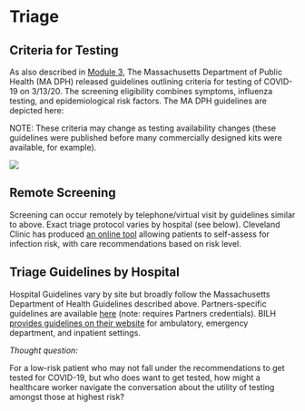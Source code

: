 # Triage

## Criteria for Testing

As also described in [Module 3](https://docs.google.com/document/d/1H8CifsQN01rCvN7JkeuX0YmxCC7BKxsF9JpC-j9HV0o/edit#), The Massachusetts Department of Public Health \(MA DPH\) released guidelines outlining criteria for testing of COVID-19 on 3/13/20. The screening eligibility combines symptoms, influenza testing, and epidemiological risk factors. The MA DPH guidelines are depicted here: 

NOTE: These criteria may change as testing availability changes \(these guidelines were published before many commercially designed kits were available, for example\). 

![](https://lh4.googleusercontent.com/ahb9_SXfvjRny2Gn04PvpF8DUOploUaSyqrShHlfLfi7jwJuEMIQjPi9BbXH2kssRA7b_OJZjOvrond5Bq1z85bQ3JJssu4nmEEuLzcOat1bYQ5jsDv0L53TmqQSxsXQ6HbnZhiL)

### 

## Remote Screening

Screening can occur remotely by telephone/virtual visit by guidelines similar to above. Exact triage protocol varies by hospital \(see below\). Cleveland Clinic has produced [an online tool](https://my.clevelandclinic.org/landing/preparing-for-coronavirus?utm_campaign=coronavirus-url&utm_medium=offline&utm_source=redirect&utm_content=coronavirus-url&_ga=2.212126743.2068788212.1584840182-1300742023.1582059042)  allowing patients to self-assess for infection risk, with care recommendations based on risk level. 

## Triage Guidelines by Hospital

Hospital Guidelines vary by site but broadly follow the Massachusetts Department of Health Guidelines described above. Partners-specific guidelines are available [here](https://pulse.partners.org/hub/departments/emergency_preparedness/coronavirus) \(note: requires Partners credentials\). BILH [provides guidelines on their website](https://www.bilh.org/covid19-information-assets) for ambulatory, emergency department, and inpatient settings.  


_Thought question:_

For a low-risk patient who may not fall under the recommendations to get tested for COVID-19, but who does want to get tested, how might a healthcare worker navigate the conversation about the utility of testing amongst those at highest risk?   



